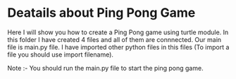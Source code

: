# Deatails about Ping Pong Game

Here I will show you how to create a Ping Pong game using turtle module.
In this folder I have created 4 files and all of them are connnected. 
Our main file is main.py file. I have imported other python files in this files (To import a file you should use  import filename).

Note :- You should run the main.py file to start the ping pong game.
